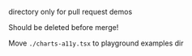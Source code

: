 directory only for pull request demos

Should be deleted before merge!

Move `./charts-a11y.tsx` to playground examples dir
